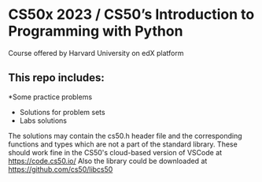 # CS50x 2023 / CS50’s Introduction to Programming with Python  
Course offered by Harvard University on edX platform  

## This repo includes:
*Some practice problems
* Solutions for problem sets
* Labs solutions

The solutions may contain the cs50.h header file and the corresponding functions and types which are not a part of the standard library.
These should work fine in the CS50's cloud-based version of VSCode at https://code.cs50.io/
Also the library could be downloaded at https://github.com/cs50/libcs50
